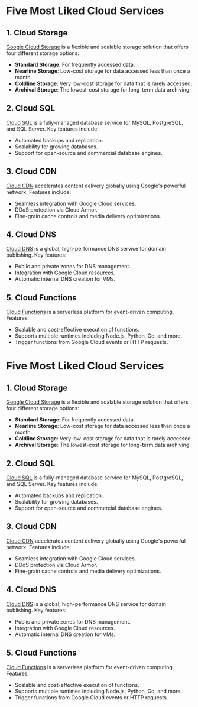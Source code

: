# Five Most Liked Cloud Services

## 1. Cloud Storage
[Google Cloud Storage](https://cloud.google.com/storage?hl=en) is a flexible and scalable storage solution that offers four different storage options:
- **Standard Storage**: For frequently accessed data.
- **Nearline Storage**: Low-cost storage for data accessed less than once a month.
- **Coldline Storage**: Very low-cost storage for data that is rarely accessed.
- **Archival Storage**: The lowest-cost storage for long-term data archiving.

## 2. Cloud SQL
[Cloud SQL](https://cloud.google.com/sql?hl=en) is a fully-managed database service for MySQL, PostgreSQL, and SQL Server. Key features include:
- Automated backups and replication.
- Scalability for growing databases.
- Support for open-source and commercial database engines.

## 3. Cloud CDN
[Cloud CDN](https://cloud.google.com/cdn?hl=en) accelerates content delivery globally using Google's powerful network. Features include:
- Seamless integration with Google Cloud services.
- DDoS protection via Cloud Armor.
- Fine-grain cache controls and media delivery optimizations.

## 4. Cloud DNS
[Cloud DNS](https://cloud.google.com/dns?hl=en) is a global, high-performance DNS service for domain publishing. Key features:
- Public and private zones for DNS management.
- Integration with Google Cloud resources.
- Automatic internal DNS creation for VMs.

## 5. Cloud Functions
[Cloud Functions](https://cloud.google.com/functions?hl=en) is a serverless platform for event-driven computing. Features:
- Scalable and cost-effective execution of functions.
- Supports multiple runtimes including Node.js, Python, Go, and more.
- Trigger functions from Google Cloud events or HTTP requests.
# Five Most Liked Cloud Services

## 1. Cloud Storage
[Google Cloud Storage](https://cloud.google.com/storage?hl=en) is a flexible and scalable storage solution that offers four different storage options:
- **Standard Storage**: For frequently accessed data.
- **Nearline Storage**: Low-cost storage for data accessed less than once a month.
- **Coldline Storage**: Very low-cost storage for data that is rarely accessed.
- **Archival Storage**: The lowest-cost storage for long-term data archiving.

## 2. Cloud SQL
[Cloud SQL](https://cloud.google.com/sql?hl=en) is a fully-managed database service for MySQL, PostgreSQL, and SQL Server. Key features include:
- Automated backups and replication.
- Scalability for growing databases.
- Support for open-source and commercial database engines.

## 3. Cloud CDN
[Cloud CDN](https://cloud.google.com/cdn?hl=en) accelerates content delivery globally using Google's powerful network. Features include:
- Seamless integration with Google Cloud services.
- DDoS protection via Cloud Armor.
- Fine-grain cache controls and media delivery optimizations.

## 4. Cloud DNS
[Cloud DNS](https://cloud.google.com/dns?hl=en) is a global, high-performance DNS service for domain publishing. Key features:
- Public and private zones for DNS management.
- Integration with Google Cloud resources.
- Automatic internal DNS creation for VMs.

## 5. Cloud Functions
[Cloud Functions](https://cloud.google.com/functions?hl=en) is a serverless platform for event-driven computing. Features:
- Scalable and cost-effective execution of functions.
- Supports multiple runtimes including Node.js, Python, Go, and more.
- Trigger functions from Google Cloud events or HTTP requests.

